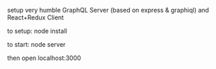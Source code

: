 setup very humble GraphQL Server (based on express & graphiql) and React+Redux Client

to setup:
node install

to start:
node server

then open localhost:3000